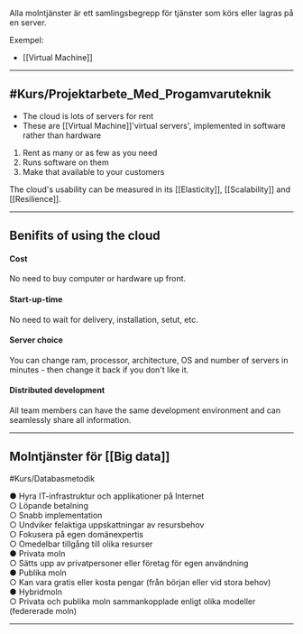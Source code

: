 

Alla molntjänster är ett samlingsbegrepp för tjänster som körs eller lagras på en server. 

Exempel:
- [[Virtual Machine]]

***
## #Kurs/Projektarbete_Med_Progamvaruteknik

- The cloud is lots of servers for rent
-  These are [[Virtual Machine]]'virtual servers', implemented in software rather than hardware

1. Rent as many or as few as you need
2. Runs software on them
3. Make that available to your customers

The cloud's usability can be measured in its [[Elasticity]], [[Scalability]] and [[Resilience]].
***
## Benifits of using the cloud
#### Cost
No need to buy computer or hardware up front.

#### Start-up-time
No need to wait for delivery, installation, setut, etc.

#### Server choice
You can change ram, processor, architecture, OS and number of servers in minutes - then change it back if you don't like it.

#### Distributed development
All team members can have the same development environment and can seamlessly share all information.

***

## Molntjänster för [[Big data]]
#Kurs/Databasmetodik

● Hyra IT-infrastruktur och applikationer på Internet  
○ Löpande betalning  
○ Snabb implementation  
○ Undviker felaktiga uppskattningar av resursbehov  
○ Fokusera på egen domänexpertis  
○ Omedelbar tillgång till olika resurser  
● Privata moln  
○ Sätts upp av privatpersoner eller företag för egen användning  
● Publika moln  
○ Kan vara gratis eller kosta pengar (från början eller vid stora behov)  
● Hybridmoln  
○ Privata och publika moln sammankopplade enligt olika modeller (federerade moln)

***